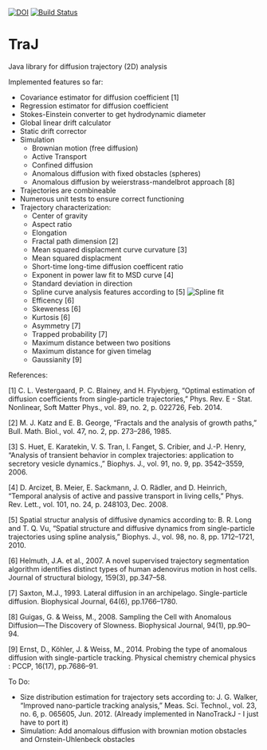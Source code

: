 [![DOI](https://zenodo.org/badge/18649/thorstenwagner/TraJ.svg)](https://zenodo.org/badge/latestdoi/18649/thorstenwagner/TraJ) [![Build Status](https://travis-ci.org/thorstenwagner/TraJ.svg?branch=master)](https://travis-ci.org/thorstenwagner/TraJ)
# TraJ
Java library for diffusion trajectory (2D) analysis

Implemented features so far:
- Covariance estimator for diffusion coefficient [1]
- Regression estimator for diffusion coefficient
- Stokes-Einstein converter to get hydrodynamic diameter
- Global linear drift calculator
- Static drift corrector
- Simulation
  - Brownian motion (free diffusion)
  - Active Transport
  - Confined diffusion
  - Anomalous diffusion with fixed obstacles (spheres)
  - Anomalous diffusion by weierstrass-mandelbrot approach [8]
- Trajectories are combineable
- Numerous unit tests to ensure correct functioning
- Trajectory characterization:
  - Center of gravity
  - Aspect ratio
  - Elongation
  - Fractal path dimension [2]
  - Mean squared displacment curve curvature [3]
  - Mean squared displacment
  - Short-time long-time diffusion coefficent ratio 
  - Exponent in power law fit to MSD curve [4]
  - Standard deviation in direction
  - Spline curve analysis features according to [5]
![Spline fit](https://dl.dropboxusercontent.com/u/560426/traj/splinefit.png "Spline fit")
  - Efficency [6]
  - Skeweness [6]
  - Kurtosis [6]
  - Asymmetry [7]
  - Trapped probability [7]
  - Maximum distance between two positions
  - Maximum distance for given timelag
  - Gaussianity [9]

  
References:

[1] C. L. Vestergaard, P. C. Blainey, and H. Flyvbjerg, “Optimal estimation of diffusion coefficients from single-particle trajectories,” Phys. Rev. E - Stat. Nonlinear, Soft Matter Phys., vol. 89, no. 2, p. 022726, Feb. 2014.

[2] M. J. Katz and E. B. George, “Fractals and the analysis of growth paths,” Bull. Math. Biol., vol. 47, no. 2, pp. 273–286, 1985.

[3] S. Huet, E. Karatekin, V. S. Tran, I. Fanget, S. Cribier, and J.-P. Henry, “Analysis of transient behavior in complex trajectories: application to secretory vesicle dynamics.,” Biophys. J., vol. 91, no. 9, pp. 3542–3559, 2006.

[4] D. Arcizet, B. Meier, E. Sackmann, J. O. Rädler, and D. Heinrich, “Temporal analysis of active and passive transport in living cells,” Phys. Rev. Lett., vol. 101, no. 24, p. 248103, Dec. 2008.

[5] Spatial structur analysis of diffusive dynamics according to: B. R. Long and T. Q. Vu, “Spatial structure and diffusive dynamics from single-particle trajectories using spline analysis,” Biophys. J., vol. 98, no. 8, pp. 1712–1721, 2010.

[6] Helmuth, J.A. et al., 2007. A novel supervised trajectory segmentation algorithm identifies distinct types of human adenovirus motion in host cells. Journal of structural biology, 159(3), pp.347–58.

[7] Saxton, M.J., 1993. Lateral diffusion in an archipelago. Single-particle diffusion. Biophysical Journal, 64(6), pp.1766–1780.

[8] Guigas, G. & Weiss, M., 2008. Sampling the Cell with Anomalous Diffusion—The Discovery of Slowness. Biophysical Journal, 94(1), pp.90–94.

[9] Ernst, D., Köhler, J. & Weiss, M., 2014. Probing the type of anomalous diffusion with single-particle tracking. Physical chemistry chemical physics : PCCP, 16(17), pp.7686–91.

To Do:
- Size distribution estimation for trajectory sets according to: J. G. Walker, “Improved nano-particle tracking analysis,” Meas. Sci. Technol., vol. 23, no. 6, p. 065605, Jun. 2012. (Already implemented in NanoTrackJ - I just have to port it)
- Simulation: Add anomalous diffusion with brownian motion obstacles and Ornstein-Uhlenbeck obstacles
